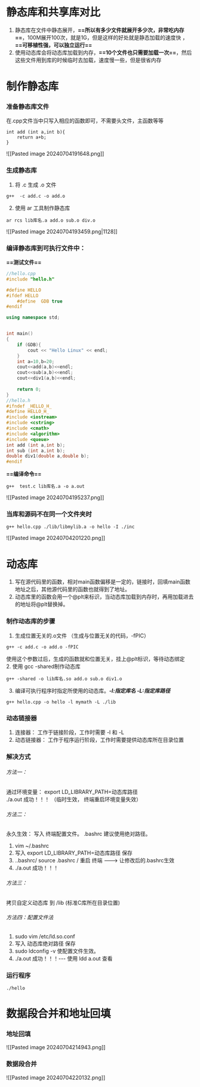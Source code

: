 
# 静态库和共享库对比
1. 静态库在文件中静态展开，**==所以有多少文件就展开多少次，非常吃内存==**，100M展开100次，就是1G，但是这样的好处就是静态加载的速度快 ，**==可移植性强，可以独立运行==**
2. 使用动态库会将动态库加载到内存，**==10个文件也只需要加载一次==**，然后这些文件用到库的时候临时去加载，速度慢一些，但是很省内存

# 制作静态库
### 准备静态库文件
在.cpp文件当中只写入相应的函数即可，不需要头文件，主函数等等
```
int add (int a,int b){
    return a+b;
}
```
![[Pasted image 20240704191648.png]]

### 生成静态库
1. 将 .c 生成 .o 文件  
```
g++  -c add.c -o add.o  
```
2. 使用 ar 工具制作静态库  
```
ar rcs lib库名.a add.o sub.o div.o  
```
![[Pasted image 20240704193459.png|1128]]

### 编译静态库到可执行文件中：  
**==测试文件==**
```cpp
//hello.cpp
#include "hello.h"

#define HELLO
#ifdef HELLO 
    #define  GDB true
#endif

using namespace std;


int main()
{
    if (GDB){
        cout << "Hello Linux" << endl;
    }
    int a=10,b=20;
    cout<<add(a,b)<<endl;
    cout<<sub(a,b)<<endl;
    cout<<div1(a,b)<<endl;
    
    return 0;
}
//hello.h
#ifndef _HELLO_H_
#define HELLO_H_
#include <iostream>
#include <cstring>
#include <cmath>
#include <algorithm>
#include <queue>
int add (int a,int b);
int sub (int a,int b);
double div1(double a,double b);
#endif
```

**==编译命令==**
```
g++  test.c lib库名.a -o a.out
```
![[Pasted image 20240704195237.png]]


### 当库和源码不在同一个文件夹时
```
g++ hello.cpp ./lib/libmylib.a -o hello -I ./inc
```

![[Pasted image 20240704201220.png]]


# 动态库
1. 写在源代码里的函数，相对main函数偏移是一定的，链接时，回填main函数地址之后，其他源代码里的函数也就得到了地址。  
2. 动态库里的函数会用一个@plt来标识，当动态库加载到内存时，再用加载进去的地址将@plt替换掉。


### 制作动态库的步骤  
1. 生成位置无关的.o文件  （生成与位置无关的代码，-fPIC）
```
g++ -c add.c -o add.o -fPIC  
```
使用这个参数过后，生成的函数就和位置无关，挂上@plt标识，等待动态绑定  
2. 使用 gcc -shared制作动态库  
```
g++ -shared -o lib库名.so add.o sub.o div1.o  
```
3. 编译可执行程序时指定所使用的动态库。***-l:指定库名 -L:指定库路径***  
```
g++ hello.cpp -o hello -l mymath -L ./lib  
```

### 动态链接器
1. 连接器： 工作于链接阶段，工作时需要 -l 和 -L  
2. 动态链接器： 工作于程序运行阶段，工作时需要提供动态库所在目录位置
### 解决方式 

###### 方法一：
通过环境变量： export LD_LIBRARY_PATH=动态库路径  
./a.out 成功！！！ （临时生效， 终端重启环境变量失效）  
###### 方法二：
永久生效： 写入 终端配置文件。 .bashrc 建议使用绝对路径。  
1) vim ~/.bashrc  
2) 写入 export LD_LIBRARY_PATH=动态库路径 保存 
3) ..bashrc/ source .bashrc / 重启 终端 ---> 让修改后的.bashrc生效  
4) ./a.out 成功！！！  

###### 方法三：
拷贝自定义动态库 到 /lib (标准C库所在目录位置)  
###### 方法四：配置文件法  
1. sudo vim /etc/ld.so.conf  
2. 写入 动态库绝对路径 保存  
3. sudo ldconfig -v 使配置文件生效。  
4. ./a.out 成功！！！--- 使用 ldd a.out 查看

### 运行程序
```
./hello 
```

# 数据段合并和地址回填

### 地址回填
![[Pasted image 20240704214943.png]]


### 数据段合并

![[Pasted image 20240704220132.png]]
